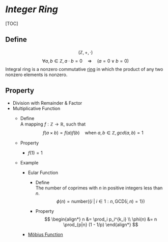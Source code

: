 # $Integer\ Ring$
[TOC]
## Define
$$
(\mathbb Z, +, \cdot)
$$
$$
\forall a, b \in \mathbb Z, a \cdot b = 0 \quad\Rightarrow\quad  (a = 0 \vee b = 0)  \tag{no zero divisor}
$$
Integral ring is a nonzero commutative [ring](./Ring.md) in which the product of any two nonzero elements is nonzero.

## Property

* Division with Remainder & Factor
* Multiplicative Function
  - Define  
    A mapping $f: \mathbb Z \to \mathbb R$, such that
    $$
    f(a \times b) = f(a) f(b) \quad \text{when}\ a, b \in \mathbb Z, gcd(a, b) = 1
    $$

  - Property
    - $f(1) = 1$

  - Example
    * Eular Function
      - Define  
        The number of coprimes with $n$ in positive integers less than $n$.
        $$
        \phi(n) = \text{number}(\{i\ |\ i \in 1:n, \text{GCD}(i, n) = 1\})
        $$

      - Property
        $$
        \begin{align*}
          n &= \prod_i p_i^{k_i}  \\
          \phi(n) &= n \prod_{p|n} (1 - 1/p)  
        \end{align*}
        $$

    * [Möbius Function](./Mobius_Function.md)